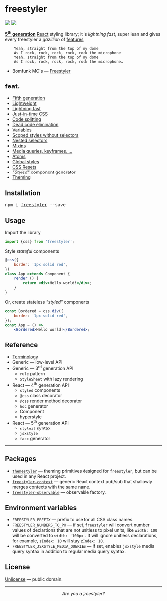 # freestyler

[![][npm-badge]][npm-url] [![][travis-badge]][travis-url]

[**5<sup>th</sup> generation**](#fifth-generation) [React](https://reactjs.org/) styling library;
it is *lightning fast*, super lean and gives every freestyler a *gazillion* of [features](#feat).

```
    Yeah, straight from the top of my dome
    As I rock, rock, rock, rock, rock the microphone
    Yeah, straight from the top of my dome
    As I rock, rock, rock, rock, rock the microphone…
```

- Bomfunk MC's &mdash; [Freestyler](https://www.youtube.com/watch?v=ymNFyxvIdaM)


## feat.

- [Fifth generation](./docs/feat/fifth-generation.md)
- [Lightweight](./docs/feat/lightweight.md)
- [Lightning fast](./docs/feat/fast.md)
- [Just-in-time CSS](./docs/feat/jit-css.md)
- [Code splitting](./docs/feat/code-splitting.md)
- [Dead code elimination](./docs/feat/dead-code-elimination.md)
- [Variables](./docs/feat/variables.md)
- [Scoped styles without selectors](./docs/feat/scoped.md)
- [Nested selectors](./docs/feat/nesting.md)
- [Mixins](./docs/feat/mixins.md)
- [Media queries, keyframes, ...](./docs/feat/media.md)
- [Atoms](./docs/feat/atoms.md)
- [Global styles](./docs/feat/global.md)
- [CSS Resets](./docs/feat/resets.md)
- [*"Styled"* component generator](./docs/feat/styled-components.md)
- [Theming](./docs/feat/theming.md)


## Installation

<pre>
npm i <a href="https://www.npmjs.com/package/freestyler">freestyler</a> --save
</pre>


## Usage

Import the library

```js
import {css} from 'freestyler';
```

Style *stateful* components

```jsx
@css({
    border: '1px solid red',
})
class App extends Component {
    render () {
        return <div>Hello world!</div>;
    }
}
```

Or, create stateless *"styled"* components

```jsx
const Bordered = css.div({
    border: '1px solid red',
});
const App = () =>
    <Bordered>Hello world!</Bordered>;
```


## Reference

- [Terminology](./docs/en/terminology.md)
- Generic &mdash; low-level API
- Generic &mdash; 3<sup>rd</sup> generation API
    - `rule` pattern
    - `StyleSheet` with lazy rendering
- React &mdash; 4<sup>th</sup> generation API
    - `styled` components
    - `@css` class decorator
    - `@css` render method decorator
    - `hoc` generator
    - Component
    - hyperstyle
- React &mdash; 5<sup>th</sup> generation API
    - `styleit` syntax
    - `jsxstyle`
    - `facc` generator


-----


## Packages

  - [`themestyler`](https://www.npmjs.com/package/themestyler) &mdash; theming primitives designed for `freestyler`, but can be used in any React project.
  - [`freestyler-context`](https://www.npmjs.com/package/freestyler-context) &mdash; generic React context pub/sub that shallowly merges contexts with the same name.
  - [`freestyler-observable`](https://www.npmjs.com/package/freestyler-observable) &mdash; observable factory.


## Environment variables

  - `FREESTYLER_PREFIX` &mdash; prefix to use for all CSS class names.
  - `FREESTYLER_NUMBERS_TO_PX` &mdash; if set, `freestyler` will convert number values of declartions that
  are not unitless to pixel units, like `width: 100` will be converted to `width: '100px'`. It will
  ignore unitless declarations, for example, `zIndex: 10` will stay `zIndex: 10`.
  - `FREESTYLER_JSXSTYLE_MEDIA_QUERIES` &mdash; if set, enables `jsxstyle` media query syntax in addition
  to regular media query syntax.


## License

[Unlicense](./LICENSE) &mdash; public domain.


-------

<center><i>Are you a freestyler?</i></center>


[npm-url]: https://www.npmjs.com/package/freestyler
[npm-badge]: https://img.shields.io/npm/v/freestyler.svg
[travis-url]: https://travis-ci.org/streamich/freestyler
[travis-badge]: https://travis-ci.org/streamich/freestyler.svg?branch=master

